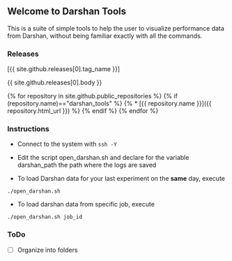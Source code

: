 ## Welcome to Darshan Tools

This is a suite of simple tools to help the user to visualize performance data from Darshan, without being familiar exactly with all the commands.

### Releases
[{{ site.github.releases[0].tag_name }}]

{{ site.github.releases[0].body }}

{% for repository in site.github.public_repositories %}
   {% if (repository.name)=="darshan_tools" %}
  {% * [{{ repository.name }}]({{ repository.html_url }})   %}
   {% endif %}
{% endfor %}

### Instructions

* Connect to the system with ```ssh -Y```
* Edit the script open_darshan.sh and declare for the variable darshan_path the path where the logs are saved

* To load Darshan data for your last experiment on the **same** day, execute 

```
./open_darshan.sh
```
* To load darshan data from specific job, execute 

```
./open_darshan.sh job_id
```

### ToDo

- [ ] Organize into folders

